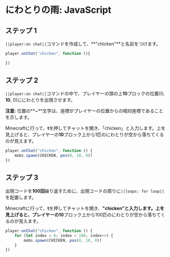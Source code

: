 # にわとりの雨: JavaScript


## ステップ 1
``||player:on chat||``コマンドを作成して、**"chicken"**と名前をつけます。

```javascript
player.onChat("chicken", function (){ 
 
}) 
```

## ステップ 2

``||player:on chat||``コマンドの中で、プレイヤーの頭の上**10**ブロックの位置(0, **10**, 0)ににわとりを出現させます。

**注意:** 位置の**~**文字は、座標がプレイヤーの位置からの相対座標であることを示します。

Minecraftに行って、**t**を押してチャットを開き、「chicken」と入力します。上を見上げると、プレイヤーの**10**ブロック上から1匹のにわとりが空から落ちてくるのが見えます。

```javascript
player.onChat("chicken", function () { 
    mobs.spawn(CHICKEN, pos(0, 10, 0)) 
}) 
```

## ステップ 3

出現コードを**100回**繰り返すために、出現コードの周りに``||loops: for loop||``を配置します。

Minecraftに行って、**t**を押してチャットを開き、**"chicken"**と入力します。上を見上げると、プレイヤーの**10**ブロック上から100匹のにわとりが空から落ちてくるのが見えます。

```javascript
player.onChat("chicken", function () {
    for (let index = 0; index < 100; index++) {
        mobs.spawn(CHICKEN, pos(0, 10, 0))
    }
})
```

